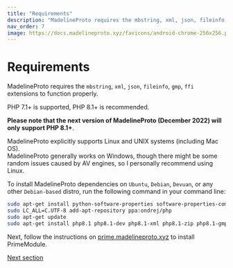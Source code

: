 ```yaml
---
title: "Requirements"
description: "MadelineProto requires the mbstring, xml, json, fileinfo, gmp, ffi extensions to function properly."
nav_order: 7
image: https://docs.madelineproto.xyz/favicons/android-chrome-256x256.png
---
```

# Requirements

MadelineProto requires the `mbstring`, `xml`, `json`, `fileinfo`, `gmp`, `ffi` extensions to function properly.

PHP 7.1+ is supported, PHP 8.1+ is recommended.

**Please note that the next version of MadelineProto (December 2022) will only support PHP 8.1+**.

MadelineProto explicitly supports Linux and UNIX systems (including Mac OS).  
MadelineProto generally works on Windows, though there might be some random issues caused by AV engines, so I personally recommend using Linux.  

To install MadelineProto dependencies on `Ubuntu`, `Debian`, `Devuan`, or any other `Debian-based` distro, run the following command in your command line:

```bash
sudo apt-get install python-software-properties software-properties-common
sudo LC_ALL=C.UTF-8 add-apt-repository ppa:ondrej/php
sudo apt-get update
sudo apt-get install php8.1 php8.1-dev php8.1-xml php8.1-zip php8.1-gmp php8.1-cli php8.1-mbstring php8.1-ffi git -y
```

Next, follow the instructions on [prime.madelineproto.xyz](https://prime.madelineproto.xyz) to install PrimeModule.

<a href="https://docs.madelineproto.xyz/docs/INSTALLATION.html">Next section</a>
